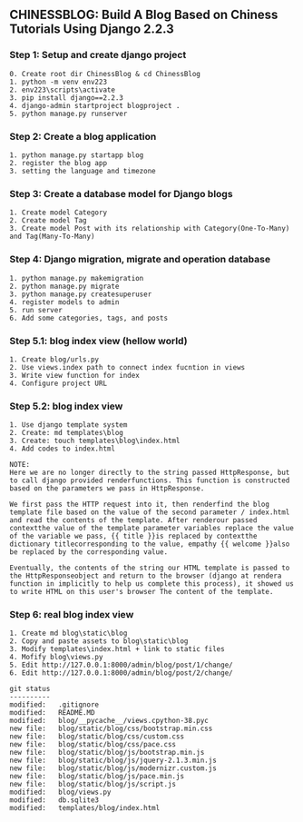 ## CHINESSBLOG: Build A Blog Based on Chiness Tutorials Using Django 2.2.3

### Step 1: Setup and create django project

	0. Create root dir ChinessBlog & cd ChinessBlog
	1. python -m venv env223
	2. env223\scripts\activate
	3. pip install django==2.2.3
	4. django-admin startproject blogproject .
	5. python manage.py runserver

### Step 2: Create a blog application

	1. python manage.py startapp blog
	2. register the blog app
	3. setting the language and timezone	

### Step 3: Create a database model for Django blogs

	1. Create model Category
	2. Create model Tag
	3. Create model Post with its relationship with Category(One-To-Many) and Tag(Many-To-Many)	

### Step 4: Django migration, migrate and operation database

	1. python manage.py makemigration
	2. python manage.py migrate
	3. python manage.py createsuperuser
	4. register models to admin
	5. run server
	6. Add some categories, tags, and posts

### Step 5.1: blog index view (hellow world)

	1. Create blog/urls.py
	2. Use views.index path to connect index fucntion in views
	3. Write view function for index
	4. Configure project URL

### Step 5.2: blog index view 

	1. Use django template system
	2. Create: md templates\blog
	3. Create: touch templates\blog\index.html
	4. Add codes to index.html

	NOTE:
	Here we are no longer directly to the string passed HttpResponse, but to call django provided renderfunctions. This function is constructed based on the parameters we pass in HttpResponse.

	We first pass the HTTP request into it, then renderfind the blog template file based on the value of the second parameter / index.html and read the contents of the template. After renderour passed contextthe value of the template parameter variables replace the value of the variable we pass, {{ title }}is replaced by contextthe dictionary titlecorresponding to the value, empathy {{ welcome }}also be replaced by the corresponding value.

	Eventually, the contents of the string our HTML template is passed to the HttpResponseobject and return to the browser (django at rendera function in implicitly to help us complete this process), it showed us to write HTML on this user's browser The content of the template.	

### Step 6: real blog index view

	1. Create md blog\static\blog
	2. Copy and paste assets to blog\static\blog
	3. Modify templates\index.html + link to static files
	4. Mofify blog\views.py
	5. Edit http://127.0.0.1:8000/admin/blog/post/1/change/
	6. Edit http://127.0.0.1:8000/admin/blog/post/2/change/

	git status
	----------
	modified:   .gitignore                              
	modified:   README.MD                               
	modified:   blog/__pycache__/views.cpython-38.pyc   
	new file:   blog/static/blog/css/bootstrap.min.css  
	new file:   blog/static/blog/css/custom.css         
	new file:   blog/static/blog/css/pace.css           
	new file:   blog/static/blog/js/bootstrap.min.js    
	new file:   blog/static/blog/js/jquery-2.1.3.min.js 
	new file:   blog/static/blog/js/modernizr.custom.js 
	new file:   blog/static/blog/js/pace.min.js         
	new file:   blog/static/blog/js/script.js           
	modified:   blog/views.py                           
	modified:   db.sqlite3                              
	modified:   templates/blog/index.html               
                                                    